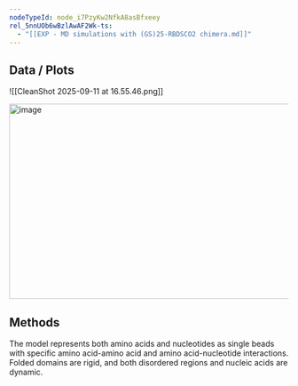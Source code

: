 ```yaml
---
nodeTypeId: node_i7PzyKw2NfkA8asBfxeey
rel_5nnUOb6wBzlAwAF2Wk-ts:
  - "[[EXP - MD simulations with (GS)25-RBDSCO2 chimera.md]]"
---
```

## Data / Plots
![[CleanShot 2025-09-11 at 16.55.46.png]]

<img width="600" height="351" alt="image" src="https://github.com/user-attachments/assets/ced25da7-bb2d-4089-b134-b8dd4a0c4e08" />


## Methods

The model represents both amino acids and nucleotides as single beads with specific amino acid-amino acid and amino acid-nucleotide interactions. Folded domains are rigid, and both disordered regions and nucleic acids are dynamic.

